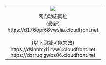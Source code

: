 ﻿<table>
  <tr></tr>
  <tr><td colspan=2 align=center><img src="https://d176opr68vwsha.cloudfront.net/Up/oGate.jpg" /></td></tr>
  <tr><td colspan=2 align=center>网门动态网址<br/>(最新)
<br>https://d176opr68vwsha.cloudfront.net
<br/><br/>(以下网址可能失效)
<br>https://dsinnmyl1rvw6.cloudfront.net
<br>https://dqrruqigwbs06.cloudfront.net
    </td>
  </tr>
</table>
